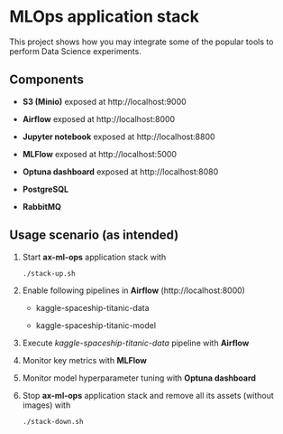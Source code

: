# MLOps application stack

This project shows how you may integrate some of the popular tools to perform Data Science experiments.


## Components

* **S3 (Minio)** exposed at http://localhost:9000

* **Airflow** exposed at http://localhost:8000

* **Jupyter notebook** exposed at http://localhost:8800

* **MLFlow** exposed at http://localhost:5000

* **Optuna dashboard** exposed at http://localhost:8080

* **PostgreSQL**

* **RabbitMQ**


## Usage scenario (as intended)

1. Start **ax-ml-ops** application stack with
    ```shell
    ./stack-up.sh
    ```

2. Enable following pipelines in **Airflow** (http://localhost:8000)

    * kaggle-spaceship-titanic-data

    * kaggle-spaceship-titanic-model


3. Execute *kaggle-spaceship-titanic-data* pipeline with **Airflow**

4. Monitor key metrics with **MLFlow**

5. Monitor model hyperparameter tuning with **Optuna dashboard**

6. Stop **ax-ml-ops** application stack and remove all its assets (without images) with
    ```shell
    ./stack-down.sh
    ```




